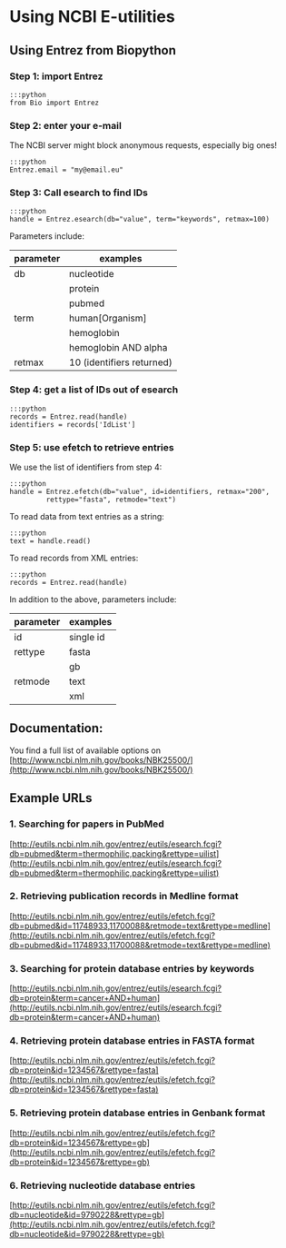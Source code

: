 
# Using NCBI E-utilities

## Using Entrez from Biopython

### Step 1: import Entrez

    :::python
    from Bio import Entrez 

### Step 2: enter your e-mail

The NCBI server might block anonymous requests, especially big ones!

    :::python
    Entrez.email = "my@email.eu"


### Step 3: Call esearch to find IDs

    :::python
    handle = Entrez.esearch(db="value", term="keywords", retmax=100)

Parameters include:

| parameter | examples |
|-----------|----------|
| db        | nucleotide |
|           | protein    |
|           | pubmed     |
| term      | human[Organism] |
|           | hemoglobin |
|           | hemoglobin AND alpha |
| retmax    | 10 (identifiers returned) |

### Step 4: get a list of IDs out of esearch

    :::python
    records = Entrez.read(handle)
    identifiers = records['IdList']

### Step 5: use efetch to retrieve entries

We use the list of identifiers from step 4:

    :::python
    handle = Entrez.efetch(db="value", id=identifiers, retmax="200",
             rettype="fasta", retmode="text")

To read data from text entries as a string:

    :::python
    text = handle.read()

To read records from XML entries:

    :::python
    records = Entrez.read(handle)

In addition to the above, parameters include:

| parameter | examples |
|-----------|----------|
| id        | single id |
| rettype   | fasta    |
|           | gb       |
| retmode   | text     |
|           | xml      |


## Documentation:

You find a full list of available options on 
[http://www.ncbi.nlm.nih.gov/books/NBK25500/](http://www.ncbi.nlm.nih.gov/books/NBK25500/)

## Example URLs

### 1. Searching for papers in PubMed

[http://eutils.ncbi.nlm.nih.gov/entrez/eutils/esearch.fcgi?db=pubmed&term=thermophilic,packing&rettype=uilist](http://eutils.ncbi.nlm.nih.gov/entrez/eutils/esearch.fcgi?db=pubmed&term=thermophilic,packing&rettype=uilist)
    
### 2. Retrieving publication records in Medline format

[http://eutils.ncbi.nlm.nih.gov/entrez/eutils/efetch.fcgi?db=pubmed&id=11748933,11700088&retmode=text&rettype=medline](http://eutils.ncbi.nlm.nih.gov/entrez/eutils/efetch.fcgi?db=pubmed&id=11748933,11700088&retmode=text&rettype=medline)

### 3. Searching for protein database entries by keywords

[http://eutils.ncbi.nlm.nih.gov/entrez/eutils/esearch.fcgi?db=protein&term=cancer+AND+human](http://eutils.ncbi.nlm.nih.gov/entrez/eutils/esearch.fcgi?db=protein&term=cancer+AND+human)

### 4. Retrieving protein database entries in FASTA format

[http://eutils.ncbi.nlm.nih.gov/entrez/eutils/efetch.fcgi?db=protein&id=1234567&rettype=fasta](http://eutils.ncbi.nlm.nih.gov/entrez/eutils/efetch.fcgi?db=protein&id=1234567&rettype=fasta)

### 5. Retrieving protein database entries in Genbank format

[http://eutils.ncbi.nlm.nih.gov/entrez/eutils/efetch.fcgi?db=protein&id=1234567&rettype=gb](http://eutils.ncbi.nlm.nih.gov/entrez/eutils/efetch.fcgi?db=protein&id=1234567&rettype=gb)

### 6. Retrieving nucleotide database entries

[http://eutils.ncbi.nlm.nih.gov/entrez/eutils/efetch.fcgi?db=nucleotide&id=9790228&rettype=gb](http://eutils.ncbi.nlm.nih.gov/entrez/eutils/efetch.fcgi?db=nucleotide&id=9790228&rettype=gb)

